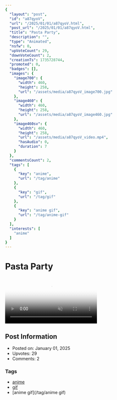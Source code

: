 ```yaml
---
{
  "layout": "post",
  "id": "a87qyoV",
  "url": "/2025/01/01/a87qyoV.html",
  "post_url": "/2025/01/01/a87qyoV.html",
  "title": "Pasta Party",
  "description": "",
  "type": "Animated",
  "nsfw": 0,
  "upVoteCount": 29,
  "downVoteCount": 2,
  "creationTs": 1735728744,
  "promoted": 0,
  "badges": [],
  "images": {
    "image700": {
      "width": 460,
      "height": 258,
      "url": "/assets/media/a87qyoV_image700.jpg"
    },
    "image460": {
      "width": 460,
      "height": 258,
      "url": "/assets/media/a87qyoV_image460.jpg"
    },
    "image460sv": {
      "width": 460,
      "height": 258,
      "url": "/assets/media/a87qyoV_video.mp4",
      "hasAudio": 0,
      "duration": 7
    }
  },
  "commentsCount": 2,
  "tags": [
    {
      "key": "anime",
      "url": "/tag/anime"
    },
    {
      "key": "gif",
      "url": "/tag/gif"
    },
    {
      "key": "anime gif",
      "url": "/tag/anime-gif"
    }
  ],
  "interests": [
    "anime"
  ]
}
---
```


# Pasta Party

<video controls playsinline loop muted poster="/assets/media/a87qyoV_image460.jpg">
  <source src="/assets/media/a87qyoV_video.mp4" type="video/mp4">
  Your browser does not support the video tag.
</video>

## Post Information

- Posted on: January 01, 2025
- Upvotes: 29
- Comments: 2

### Tags

- [anime](/tag/anime)
- [gif](/tag/gif)
- [anime gif](/tag/anime gif)
